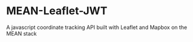 # MEAN-Leaflet-JWT
A javascript coordinate tracking API built with Leaflet and Mapbox on the MEAN stack
